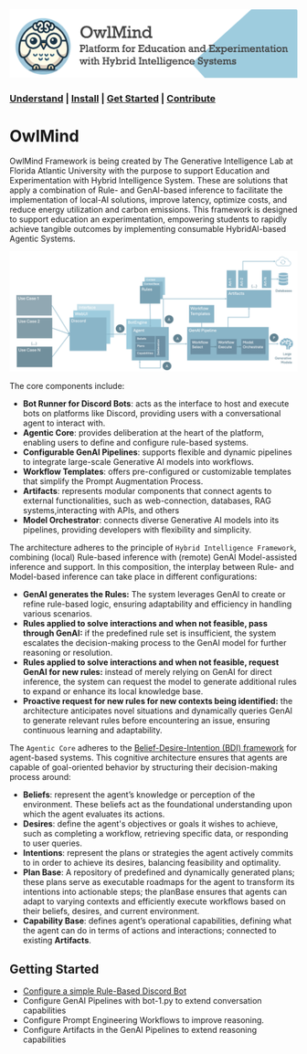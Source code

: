 

<img src="docs/images/owlmind-banner.png" width=800>

### [Understand](./README.md) | [Install](./INSTALLING.md) | [Get Started](./README.md#getting-started) | [Contribute](./CONTRIBUTING.md)

# OwlMind 

OwlMind Framework is being created by The Generative Intelligence Lab at Florida Atlantic University with the purpose to support Education and Experimentation with Hybrid Intelligence System. These are solutions that apply a combination of Rule- and GenAI-based inference to facilitate the implementation of local-AI solutions, improve latency, optimize costs, and reduce energy utilization and carbon emissions. This framework is designed to support education an experimentation, empowering students to rapidly achieve tangible outcomes by implementing consumable HybridAI-based Agentic Systems. 


<img src="docs/images/owlmind-arch.png" width=800>

The core components include:

* **Bot Runner for Discord Bots**: acts as the interface to host and execute bots on platforms like Discord, providing users with a conversational agent to interact with.
* **Agentic Core**: provides deliberation at the heart of the platform, enabling users to define and configure rule-based systems.
* **Configurable GenAI Pipelines**: supports flexible and dynamic pipelines to integrate large-scale Generative AI models into workflows.
* **Workflow Templates**: offers pre-configured or customizable templates that simplify the Prompt Augmentation Process.
* **Artifacts**: represents modular components that connect agents to external functionalities, such as web-connection, databases, RAG systems,interacting with APIs,  and others
* **Model Orchestrator**: connects diverse Generative AI models into its pipelines, providing developers with flexibility and simplicity.


The architecture adheres to the principle of ``Hybrid Intelligence Framework``, combining (local) Rule-based inference with (remote) GenAI Model-assisted inference and support. In this composition, the interplay between Rule- and Model-based inference can take place in different configurations:

* **GenAI generates the Rules:** The system leverages GenAI to create or refine rule-based logic, ensuring adaptability and efficiency in handling various scenarios.
* **Rules applied to solve interactions and when not feasible, pass through GenAI:** if the predefined rule set is insufficient, the system escalates the decision-making process to the GenAI model for further reasoning or resolution.
* **Rules applied to solve interactions and when not feasible, request GenAI for new rules:** instead of merely relying on GenAI for direct inference, the system can request the model to generate additional rules to expand or enhance its local knowledge base.
* **Proactive request for new rules for new contexts being identified:** the architecture anticipates novel situations and dynamically queries GenAI to generate relevant rules before encountering an issue, ensuring continuous learning and adaptability.


The ``Agentic Core`` adheres to the [Belief-Desire-Intention (BDI) framework](https://en.wikipedia.org/wiki/Belief–desire–intention_software_model) for agent-based systems. This cognitive architecture ensures that agents are capable of goal-oriented behavior by structuring their decision-making process around:
* **Beliefs**: represent the agent’s knowledge or perception of the environment. These beliefs act as the foundational understanding upon which the agent evaluates its actions.
* **Desires**: define the agent's objectives or goals it wishes to achieve, such as completing a workflow, retrieving specific data, or responding to user queries.
* **Intentions**: represent the plans or strategies the agent actively commits to in order to achieve its desires, balancing feasibility and optimality.
* **Plan Base**: A repository of predefined and dynamically generated plans; these plans serve as executable roadmaps for the agent to transform its intentions into actionable steps; the planBase ensures that agents can adapt to varying contexts and efficiently execute workflows based on their beliefs, desires, and current environment.
* **Capability Base**: defines agent’s operational capabilities, defining what the agent can do in terms of actions and interactions; connected to existing **Artifacts**.



## Getting Started

* [Configure a simple Rule-Based Discord Bot](./docs/bot-1.md)
* Configure GenAI Pipelines with bot-1.py to extend conversation capabilities
* Configure Prompt Engineering Workflows to improve reasoning.
* Configure Artifacts in the GenAI Pipelines to extend reasoning capabilities

